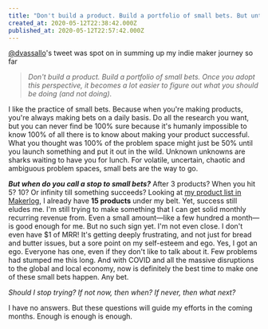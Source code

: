 ```yaml
---
title: "Don't build a product. Build a portfolio of small bets. But until when?"
created_at: 2020-05-12T22:38:42.000Z
published_at: 2020-05-12T22:57:42.000Z
---
```

[@dvassallo](https://twitter.com/dvassallo/status/1258518741106618368?s=21)'s tweet was spot on in summing up my indie maker journey so far

  

> _Don't build a product. Build a portfolio of small bets. Once you adopt this perspective, it becomes a lot easier to figure out what you should be doing (and not doing)._

  

I like the practice of small bets. Because when you're making products, you're always making bets on a daily basis. Do all the research you want, but you can never find be 100% sure because it's humanly impossible to know 100% of all there is to know about making your product successful. What you thought was 100% of the problem space might just be 50% until you launch something and put it out in the wild. Unknown unknowns are sharks waiting to have you for lunch. For volatile, uncertain, chaotic and ambiguous problem spaces, small bets are the way to go. 

  

_**But when do you call a stop to small bets?**_ After 3 products? When you hit 5? 10? Or infinity till something succeeds? Looking at [my product list in Makerlog](https://getmakerlog.com/@jasonleow/products), I already have **15 products** under my belt. Yet, success still eludes me. I'm still trying to make something that I can get solid monthly recurring revenue from. Even a small amount—like a few hundred a month—is good enough for me. But no such sign yet. I'm not even close. I don't even have $1 of MRR! It's getting deeply frustrating, and not just for bread and butter issues, but a sore point on my self-esteem and ego. Yes, I got an ego. Everyone has one, even if they don't like to talk about it. Few problems had stumped me this long. And with COVID and all the massive disruptions to the global and local economy, now is definitely the best time to make one of these small bets happen. Any bet.  

  

_Should I stop trying? If not now, then when? If never, then what next?_

  

I have no answers. But these questions will guide my efforts in the coming months. Enough is enough is enough.
